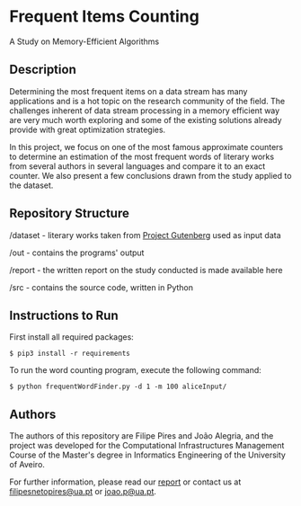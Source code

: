 # Frequent Items Counting
A Study on Memory-Efficient Algorithms

## Description

Determining the most frequent items on a data stream has many applications and is a hot topic on the research community of the field.
The challenges inherent of data stream processing in a memory efficient way are very much worth exploring and some of the existing solutions already provide with great optimization strategies.

In this project, we focus on one of the most famous approximate counters to determine an estimation of the most frequent words of literary works from several authors in several languages and compare it to an exact counter. We also present a few conclusions drawn from the study applied to the dataset.

## Repository Structure

/dataset - literary works taken from [Project Gutenberg](https://www.gutenberg.org/) used as input data

/out - contains the programs' output

/report - the written report on the study conducted is made available here

/src - contains the source code, written in Python

## Instructions to Run 

First install all required packages:

```
$ pip3 install -r requirements
```

To run the word counting program, execute the following command:

```
$ python frequentWordFinder.py -d 1 -m 100 aliceInput/

```

## Authors

The authors of this repository are Filipe Pires and João Alegria, and the project was developed for the Computational Infrastructures Management Course of the Master's degree in Informatics Engineering of the University of Aveiro.

For further information, please read our [report](https://github.com/FilipePires98/FastCount/blob/master/report/report.pdf) or contact us at filipesnetopires@ua.pt or joao.p@ua.pt.